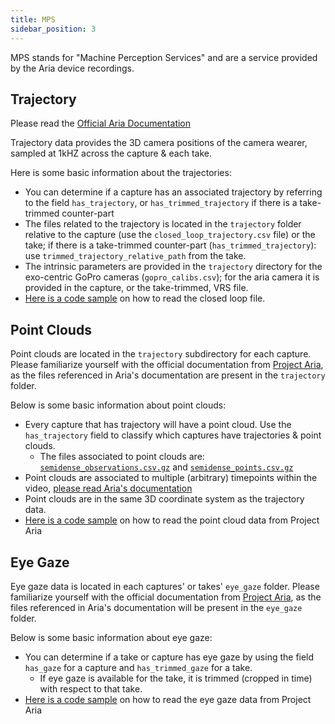 ```yaml
---
title: MPS
sidebar_position: 3
---
```


MPS stands for "Machine Perception Services" and are a service provided by the
Aria device recordings.

## Trajectory
Please read the [Official Aria Documentation](https://facebookresearch.github.io/projectaria_tools/docs/data_formats/mps/mps_trajectory)

Trajectory data provides the 3D camera positions of the camera wearer, sampled
at 1kHZ across the capture & each take. 

Here is some basic information about the trajectories:
- You can determine if a capture has an associated trajectory by referring to the field `has_trajectory`, or `has_trimmed_trajectory` if there is a take-trimmed counter-part
- The files related to the trajectory is located in the `trajectory` folder relative to the
capture (use the `closed_loop_trajectory.csv` file) or the take; if there is a take-trimmed counter-part (`has_trimmed_trajectory`): use `trimmed_trajectory_relative_path` from the take. 
- The intrinsic parameters are provided in the `trajectory` directory for the exo-centric GoPro cameras
(`gopro_calibs.csv`); for the aria camera it is provided in the capture, or the take-trimmed, VRS file.
- [Here is a code sample](https://facebookresearch.github.io/projectaria_tools/docs/data_utilities/core_code_snippets/mps#open-loopclosed-loop-trajectory) on how to read the closed loop file.

## Point Clouds

Point clouds are located in the `trajectory` subdirectory for each capture. Please familiarize yourself with the official documentation from [Project Aria](https://facebookresearch.github.io/projectaria_tools/docs/data_formats/mps/mps_pointcloud), as the files referenced in Aria's documentation are present in the `trajectory` folder. 

Below is some basic information about point clouds:
- Every capture that has trajectory will have a point cloud. Use the
`has_trajectory` field to classify which captures have trajectories & point
clouds.
   - The files associated to point clouds are: [`semidense_observations.csv.gz`](https://facebookresearch.github.io/projectaria_tools/docs/data_formats/mps/mps_pointcloud#point-observations) and [`semidense_points.csv.gz`](https://facebookresearch.github.io/projectaria_tools/docs/data_formats/mps/mps_pointcloud#points-in-the-world-coordinate-frame)
- Point clouds are associated to multiple (arbitrary) timepoints within
the video, [please read Aria's
documentation](https://facebookresearch.github.io/projectaria_tools/docs/data_formats/mps/mps_pointcloud#what-are-semi-dense-points)
- Point clouds are in the same 3D coordinate system as the trajectory data.
- [Here is a code sample](https://facebookresearch.github.io/projectaria_tools/docs/data_utilities/core_code_snippets/mps#point-cloud) on how to read the point cloud data from Project Aria

## Eye Gaze

Eye gaze data is located in each captures' or takes' `eye_gaze` folder. Please
familiarize yourself with the official documentation from [Project
Aria](https://facebookresearch.github.io/projectaria_tools/docs/data_formats/mps/mps_eye_gaze),
as the files referenced in Aria's documentation will be present in the
`eye_gaze` folder. 

Below is some basic information about eye gaze:
- You can determine if a take or capture has eye gaze by using the field `has_gaze` for a capture and `has_trimmed_gaze` for a take. 
    - If eye gaze is available for the take, it is trimmed (cropped in time) with respect to that take.
- [Here is a code sample](https://facebookresearch.github.io/projectaria_tools/docs/data_utilities/core_code_snippets/mps#eye-gaze) on how to read the eye gaze data from Project Aria
